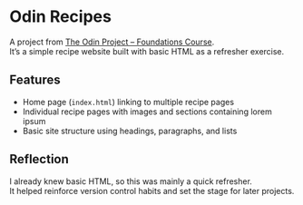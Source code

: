 # Odin Recipes

A project from [The Odin Project – Foundations Course](https://www.theodinproject.com/lessons/foundations-recipes).  
It’s a simple recipe website built with basic HTML as a refresher exercise.

## Features

- Home page (`index.html`) linking to multiple recipe pages
- Individual recipe pages with images and sections containing lorem ipsum
- Basic site structure using headings, paragraphs, and lists

## Reflection

I already knew basic HTML, so this was mainly a quick refresher.  
It helped reinforce version control habits and set the stage for later projects.

